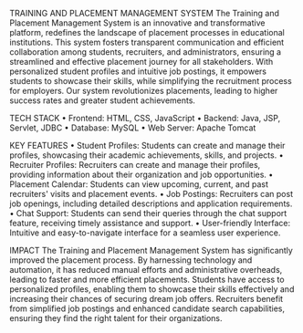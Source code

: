 TRAINING AND PLACEMENT MANAGEMENT SYSTEM
The Training and Placement Management System is an innovative and transformative platform, redefines the landscape of placement processes in educational institutions. This system fosters transparent communication and efficient collaboration among students, recruiters, and administrators, ensuring a streamlined and effective placement journey for all stakeholders. With personalized student profiles and intuitive job postings, it empowers students to showcase their skills, while simplifying the recruitment process for employers. Our system revolutionizes placements, leading to higher success rates and greater student achievements.

TECH STACK
•	Frontend: HTML, CSS, JavaScript
•	Backend: Java, JSP, Servlet, JDBC
•	Database: MySQL
•	Web Server: Apache Tomcat

KEY FEATURES
•	Student Profiles: Students can create and manage their profiles, showcasing their academic achievements, skills, and projects.
•	Recruiter Profiles: Recruiters can create and manage their profiles, providing information about their organization and job opportunities.
•	Placement Calendar: Students can view upcoming, current, and past recruiters' visits and placement events.
•	Job Postings: Recruiters can post job openings, including detailed descriptions and application requirements.
•	Chat Support: Students can send their queries through the chat support feature, receiving timely assistance and support.
•	User-friendly Interface: Intuitive and easy-to-navigate interface for a seamless user experience.

IMPACT
The Training and Placement Management System has significantly improved the placement process. By harnessing technology and automation, it has reduced manual efforts and administrative overheads, leading to faster and more efficient placements. Students have access to personalized profiles, enabling them to showcase their skills effectively and increasing their chances of securing dream job offers. Recruiters benefit from simplified job postings and enhanced candidate search capabilities, ensuring they find the right talent for their organizations.


